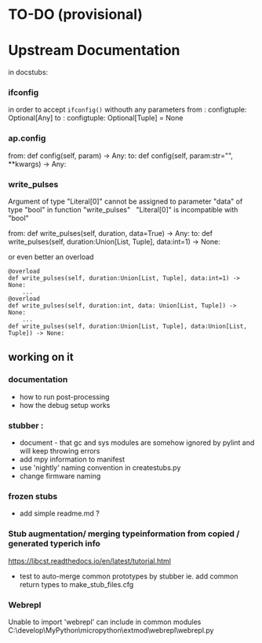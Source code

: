 # TO-DO (provisional)
# Upstream Documentation


in docstubs: 
### ifconfig 
in order to accept `ifconfig()` withouth any parameters 
from : 	configtuple: Optional[Any] 
to : 	configtuple: Optional[Tuple] = None 

### ap.config
from:	def config(self, param) -> Any:
to:		def config(self, param:str="", **kwargs) -> Any:

### write_pulses
Argument of type "Literal[0]" cannot be assigned to parameter "data" of type "bool" in function "write_pulses"
  "Literal[0]" is incompatible with "bool"

from:
    def write_pulses(self, duration, data=True) -> Any:
to:	
	    def write_pulses(self, duration:Union[List, Tuple], data:int=1) -> None:

or even better an overload 

    @overload
    def write_pulses(self, duration:Union[List, Tuple], data:int=1) -> None:
        ...
    @overload
    def write_pulses(self, duration:int, data: Union[List, Tuple]) -> None:
        ...
    def write_pulses(self, duration:Union[List, Tuple], data:Union[List, Tuple]) -> None:



## working on it 


### documentation 
- how to run post-processing
- how the debug setup works 


### stubber : 

- document - that gc and sys modules are somehow ignored by pylint and will keep throwing errors 
- add mpy information to manifest 
- use 'nightly' naming convention in createstubs.py
- change firmware naming 

### frozen stubs 
- add simple readme.md ?

### Stub augmentation/ merging typeinformation from copied / generated typerich info
https://libcst.readthedocs.io/en/latest/tutorial.html

- test to auto-merge common prototypes by stubber
        ie. add common return types to make_stub_files.cfg



### Webrepl
Unable to import 'webrepl'
can include in common modules 
C:\develop\MyPython\micropython\extmod\webrepl\webrepl.py


